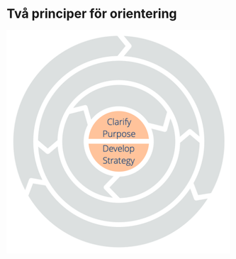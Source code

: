 # Två principer för orientering


![Två principer för orientering: Förtydliga syfte – Utveckla strategi](img/csf/csf-light-orientation.png)

